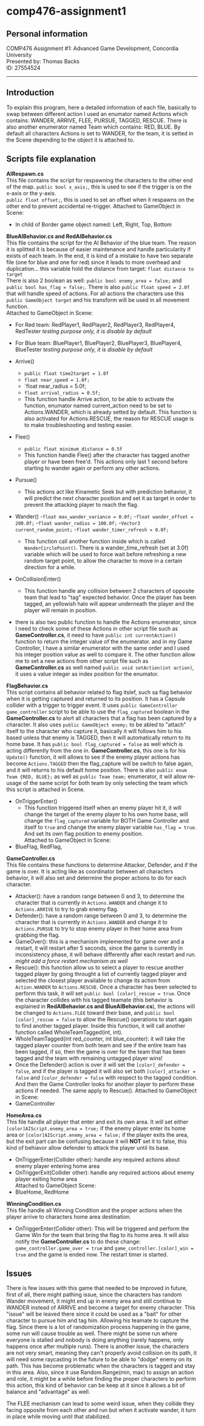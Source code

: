 # comp476-assignment1
## Personal information    
COMP476 Assignment #1: Advanced Game Development, Concordia University    
Presented by: Thomas Backs    
ID: 27554524    
***
## Introduction    
To explain this program, here a detailed information of each file, basically to swap between different action I used an enumator named Actions which contains: WANDER, ARRIVE, FLEE, PURSUE, TAGGED, RESCUE. There is also another enumerator named Team which contains: RED, BLUE. By default all characters Actions is set to WANDER, for the team, it is setted in the Scene depending to the object it is attached to.    

## Scripts file explanation    

**AIRespawn.cs**    
This file contains the script for respawning the characters to the other end of the map.
    `public bool x_axis;`, this is used to see if the trigger is on the x-axis or the y-axis.    
    `public float offset;`, this is used to set an offset when it respawns on the other end to prevent accidental re-trigger.
Attached to GameObject in Scene:
- In child of Border game object named: Left, Right, Top, Bottom    

**BlueAIBehavior.cs and RedAIBehavior.cs**    
This file contains the script for the AI Behavior of the blue team. The reason it is splitted it is because of easier maintenance and handle particularity if exists of each team. In the end, it is kind of a mistake to have two separate file (one for blue and one for red) since it leads to more overhead and duplication... this variable hold the distance from target: `float distance to target`  
There is also 2 boolean as well: `public bool enemy_area = false;` and `public bool has_flag = false;`. There is also `public float speed = 2.0f` that will handle speed of actions. For all actions the characters use this `public GameObject target` and his transform will be used in all movement function.    
Attached to GameObject in Scene:
- For Red team: RedPlayer1, RedPlayer2, RedPlayer3, RedPlayer4, RedTester *testing purpose only, it is disable by default*    
- For Blue team: BluePlayer1, BluePlayer2, BluePlayer3, BluePlayer4, BlueTester *testing purpose only, it is disable by default*

- Arrive()
  - `public float time2target = 1.0f`
  - `float near_speed = 1.0f;`
  - `float near_radius = 5.0f;
  - `float arrival_radius = 0.5f;`
  - This function handle Arrive action, to be able to activate the function, enumator named current_action need to be set to Actions.WANDER, which is already setted by default. This function is also activated for Actions.RESCUE, the reason for RESCUE usage is to make troubleshooting and testing easier.   

- Flee()
  - `public float minimum_distance = 0.5f`
  - This function handle Flee() after the character has tagged another player or have been free'd. This actions only last 1 second before starting to wander again or perform any other actions.    
  
- Pursue()
  - This actions act like Kinametic Seek but with prediction behavior, it will predict the next character position and set it as target in order to prevent the attacking player to reach the flag.    

- Wander()
  -`float max_wander_variance = 0.0f;`
  -`float wander_offset =  200.0f;`
  -`float wander_radius = 100.0f;`
  -`Vector3 current_random_point;`
  -`float wander_timer_refresh = 0.0f;`
  - This function call another function inside which is called `WanderCirclePoint()`. There is a wander_time_refresh (set at 3.0f) variable which will be used to force wait before refreshing a new random target point, to allow the character to move in a certain direction for a while.    
  
- OnCollisionEnter()
  - This function handle any collision between 2 characters of opposite team that lead to "tag" expected behavior. Once the player has been tagged, an yellowish halo will appear underneath the player and the player will remain in position.    

- there is also two public function to handle the Actions enumerator, since I need to check some of these Actions in other script file such as **GameController.cs**, it need to have `public int currentAction()` function to return the integer value of the enumerator. and in my Game Controller, I have a similar enumerator with the same order and I used his integer position value as well to compare it. The other function allow me to set a new actions from other script file such as **GameController.cs** as well named `public void setAction(int action)`, it uses a value integer as index position for the enumator.

**FlagBehavior.cs**    
This script contains all behavior related to flag itslef, such sa flag behavior when it is getting captured and returned to its position. It has a Capsule collider with a trigger to trigger event. It uses `public GameController game_controller` script to be able to use the `flag_captured` boolean in the **GameController.cs** to alert all characters that a flag has been captured by a character. It also uses `public GameObject enemy;` to be abled to "attach" itself to the character who capture it, basically it will follows him to his based unless that enemy is TAGGED, then it will automatically return to its home base. It has `public bool flag_captured = false` as well which is acting differently from the one in. **GameController.cs**, this one is for his `Update()` function, it will allows to see if the enemy player actions has become `Actions.TAGGED` then the flag_capture will be switch to false again, and it will returns to his default home position. There is also `public enum Team {RED, BLUE};` as well as `public Team team;` enumerator, it will allow re-usage of the same script for both team by only selecting the team which this script is attached in Scene.    

- OnTriggerEnter()
  - This function triggered itself when an enemy player hit it, it will change the target of the enemy player to his own home base, will change the `flag_captured` variable for BOTH Game Controller and itself to `true` and change the enemy player variable `has_flag = true`. And set its own flag position to enemy position.    
Attached to GameObject in Scene:
- BlueFlag, RedFlag,
  
**GameController.cs**    
This file contains these functions to determine Attacker, Defender, and if the game is over. It is acting like as coordinator between all characters behavior, it will also set and determine the proper actions to do for each character.      
- Attacker(): have a random range between 0 and 3, to determine the character that is currently in `Actions.WANDER` and change it to `Actions.ARRIVE` to try to grab enemy flag.
- Defender(): have a random range between 0 and 3, to determine the character that is currently in `Actions.WANDER` and change it to `Actions.PURSUE` to try to stop enemy player in their home area from grabbing the flag.
- GameOver(): this is a mechanism implemented for game over and a restart, it will restart after 5 seconds, since the game is currently in inconsistency phase, it will behave differently after each restart and run. *might add a force restart mechanism as well*
- Rescue(): this function allow us to select a player to rescue another tagged player by going throught a list of currently tagged player and selected the closest player available to change its action from `Action.WANDER` to `Actions.RESCUE`. Once a character has been selected to perform this task, it will set `public bool [color]_rescue = true`. Once the character collides with his tagged teamate (this behavior is explained in **RedAIBehavior.cs and BlueAIBehavior.cs**), the actions will be changed to `Actions.FLEE` toward their base, and `public bool [color]_rescue = false` to allow the Rescue() operations to start again to find another tagged player. Inside this function, it will call another function called WholeTeamTagged(int, int).    
- WholeTeamTagged(int red_counter, int blue_counter): it will take the tagged player counter from both team and see if the entire team has been tagged, if so, then the game is over for the team that has been tagged and the team with remaining untagged player wins!
- Once the Defender() action is over it will set the `[color]_defender = false`, and if the player is tagged it will also set both `[color]_attacker = false` and `[color_defender = false` with respect to the tagged condition. And then the Game Controller looks for another player to perform these actions if needed. The same apply to Rescue().
Attached to GameObject in Scene:
- GameController  

**HomeArea.cs**    
This file handle all player that enter and exit its own area. It will set either `[color]AIScript.enemy_area = true;` if the enemy player enter its home area or `[color]AIScript.enemy_area = false;` if the player exits the area, but the exit part can be confusing because it will __NOT__ set it to false, this kind of behiavor allow defender to attack the player until its base.
- OnTriggerEnter(Collider other): handle any required actions about enemy player entering home area
- OnTriggerExit(Collider other): handle any required actions about enemy player exiting home area    
Attached to GameObject Scene:
- BlueHome, RedHome    

**WinningCondition.cs**    
This file handle all Winning Condition and the proper actions when the player arrive to characters home area destination.
- OnTriggerEnter(Collider other): This will be triggered and perform the Game Win for the team that bring the flag to its home area. It will also notify the **GameController.cs** to do these change: `game_controller.game_over = true` and `game_controller.[color]_win = true` and the game is ended now. The restart timer is started.

## Issues    
There is few issues with this game that needed to be improved in future, first of all, there might pathing issue, since the characters has random Wander movement, it might end up in enemy area and still continue to WANDER instead of ARRIVE and become a target for enemy character. This "issue" will be leaved there since it could be used as a "bait" for other character to pursue him and tag him. Allowing his teamate to capture the flag. Since there is a lot of randomization process happening in the game, some run will cause trouble as well. There might be some run where everyone is stalled and nobody is doing anything (rarely happens, only happens once after multiple runs). There is another issue, the characters are not very smart, meaning they can't properly avoid collision on its path, it will need some raycasting in the future to be able to "dodge" enemy on its path. This has become problematic when the characters is tagged and stay in this area. Also, since it use Random.Range(min, max) to assign an action and role, it might be a while before finding the proper characters to perform this action, this kind of behavior can be keep at it since it allows a bit of balance and "advantage" as well.    

The FLEE mechanism can lead to some weird issue, when they collide they facing opposite from each other and run but when it activate wander, it turn in place while moving until that stabilized.
